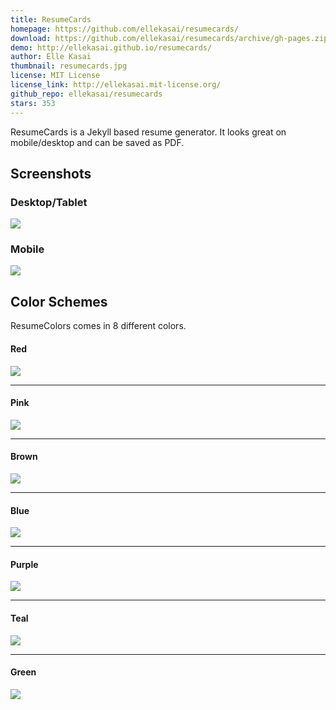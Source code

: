 ```yaml
---
title: ResumeCards
homepage: https://github.com/ellekasai/resumecards/
download: https://github.com/ellekasai/resumecards/archive/gh-pages.zip
demo: http://ellekasai.github.io/resumecards/
author: Elle Kasai
thumbnail: resumecards.jpg
license: MIT License
license_link: http://ellekasai.mit-license.org/
github_repo: ellekasai/resumecards
stars: 353
---
```


ResumeCards is a Jekyll based resume generator. It looks great on
mobile/desktop and can be saved as PDF.

## Screenshots

### Desktop/Tablet

![](http://cl.ly/image/3O342N0b0y1h/sample_default.png)

### Mobile

![](http://cl.ly/ZKCy/resume_sample_mobile.png)

## Color Schemes

ResumeColors comes in 8 different colors.

#### Red

![](http://cl.ly/image/0Q442g393E0O/sample_red.png)

---

#### Pink

![](http://cl.ly/image/2r0d3C201Q2y/sample_pink.png)

---

#### Brown

![](http://cl.ly/image/1A3p0v2n2I2O/sample_brown.png)

---

#### Blue

![](http://cl.ly/image/102r3e1y010w/sample_blue.png)

---

#### Purple

![](http://cl.ly/image/130Y2y1X1228/sample_purple.png)

---

#### Teal

![](http://cl.ly/image/3L042k3L3i2m/sample_teal.png)

---

#### Green

![](http://cl.ly/image/031u3a070V3f/sample_green.png)
